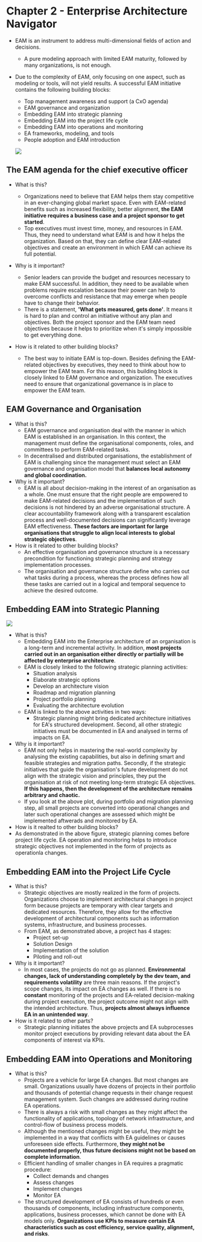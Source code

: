 # Chapter 2 - Enterprise Architecture Navigator

* EAM is an instrument to address multi-dimensional fields of action and decisions.
  * A pure modeling approach with limited EAM maturity, followed by many organizations, is not enough.
* Due to the complexity of EAM, only focusing on one aspect, such as modeling or tools, will not yield results. A successful EAM initiative contains the following building blocks:
  * Top management awareness and support (a CxO agenda)
  * EAM governance and organization
  * Embedding EAM into strategic planning
  * Embedding EAM into the project life cycle
  * Embedding EAM into operations and monitoring
  * EA frameworks, modeling, and tools
  * People adoption and EAM introduction

  ![](https://github.com/farbodtaymouri/Books-Papers/blob/main/Leadership/Strategic%20Enterprise%20Architecture%20Management/image/EAMBulidingblock.png)

## The EAM agenda for the chief executive officer
* What is this?
  * Organizations need to believe that EAM helps them stay competitive in an ever-changing global market space. Even with EAM-related benefits such as increased flexibility, better alignment, __the EAM initiative requires a business case and a project sponsor to get started__.
  * Top executives must invest time, money, and resources in EAM. Thus, they need to understand what EAM is and how it helps the organization. Based on that, they can define clear EAM-related objectives and create an environment in which EAM can achieve its full potential.
* Why is it important?
  * Senior leaders can provide the budget and resources necessary to make EAM successful. In addition, they need to be available when problems require escalation because their power can help to overcome conflicts and resistance that may emerge when people have to change their behavior.
  * There is a statement, __'What gets measured, gets done'__. It means it is hard to plan and control an initiative without any plan and objectives. Both the project sponsor and the EAM team need objectives because it helps to prioritize when it's simply impossible to get everything done.

* How is it related to other building blocks?
  * The best way to initiate EAM is top-down. Besides defining the EAM-related objectives by executives, they need to think about how to empower the EAM team. For this reason, this building block is closely linked to EAM governance and organization. The executives need to ensure that organizational governance is in place to empower the EAM team.

## EAM Governance and Organisation
* What is this?
  * EAM governance and organisation deal with the manner in which EAM is established in an organisation. In this context, the management must define the organisational components, roles, and committees to perform EAM-related tasks.
  * In decentralised and distributed organisations, the establishment of EAM is challenging since the management must select an EAM governance and organisation model that __balances local autonomy and global coordination.__
* Why is it important?
  * EAM is all about decision-making in the interest of an organisation as a whole. One must ensure that the right people are empowered to make EAM-related decisions and the implementation of such decisions is not hindered by an adverse organisational structure. A clear accountability framework along with a transparent escalation process and well-documented decisions can significantly leverage EAM effectiveness. __These factors are important for large organisations that struggle to align local interests to global strategic objectives__.
* How is it related to other building blocks?
  * An effective organisation and governance structure is a necessary precondition for functioning strategic planning and strategy implementation processes.
  * The organisation and governance structure define who carries out what tasks during a process, whereas the process defines how all these tasks are carried out in a logical and temporal sequence to achieve the desired outcome.

## Embedding EAM into Strategic Planning
![](https://github.com/farbodtaymouri/Books-Papers/blob/main/Leadership/Strategic%20Enterprise%20Architecture%20Management/image/EAMProcess.png)
* What is this?
  * Embedding EAM into the Enterprise architecture of an organisation is a long-term and incremental activity. In addition, __most projects carried out in an organisation either directly or partially will be affected by enterprise architecture__.
  * EAM is closely linked to the following strategic planning activities:
    * Situation analysis
    * Elaborate strategic options
    * Develop an architecture vision
    * Roadmap and migration planning
    * Project portfolio planning
    * Evaluating the architecture evolution
  * EAM is linked to the above activities in two ways:
    * Strategic planning might bring dedicated architecture initiatives for EA's structured development. Second, all other strategic initiatives must be documented in EA and analysed in terms of impacts on EA.
* Why is it important?
  * EAM not only helps in mastering the real-world complexity by analysing the existing capabilities, but also in defining smart and feasible strategies and migration paths. Secondly, if the strategic initiatives that guide the organisation's future development do not align with the strategic vision and principles, they put the organisation at risk of not meeting long-term strategic EA objectives. __If this happens, then the development of the architecture remains arbitrary and chaotic.__
  * If you look at the above plot, during portfolio and migration planning step, all small projects are converted into operational changes and later such operational changes are assessed which might be implemented aftwerads and monitored by EA.
* How is it realted to other building blocks?
 * As demonstrated in the above figure, strategic planning comes before project life cycle. EA operation and monitoring helps to introduce strategic objectives not implemented in the form of projects as operationla changes.

## Embedding EAM into the Project Life Cycle
* What is this?
  * Strategic objectives are mostly realized in the form of projects. Organizations choose to implement architectural changes in project form because projects are temporary with clear targets and dedicated resources. Therefore, they allow for the effective development of architectural components such as information systems, infrastructure, and business processes.
  * From EAM, as demonstrated above, a project has 4 stages:
    * Project set-up
    * Solution Design
    * Implementation of the solution
    * Piloting and roll-out 
* Why is it important?
  * In most cases, the projects do not go as planned. __Environmental changes, lack of understanding completely by the dev team, and requirements volatility__ are three main reasons. If the project's scope changes, its impact on EA changes as well. If there is no __constant__ monitoring of the projects and EA-related decision-making during project execution, the project outcome might not align with the intended architecture. Thus, __projects almost always influence EA in an unintended way__.
* How is it related to other parts?
  * Strategic planning initiates the above projects and EA subprocesses monitor project executions by providing relevant data about the EA components of interest via KPIs.

## Embedding EAM into Operations and Monitoring
* What is this?
  * Projects are a vehicle for large EA changes. But most changes are small. Organizations usually have dozens of projects in their portfolio and thousands of potential change requests in their change request management system. Such changes are addressed during routine EA operations.
  * There is always a risk with small changes as they might affect the functionality of applications, topology of network infrastructure, and control-flow of business process models.
  * Although the mentioned changes might be useful, they might be implemented in a way that conflicts with EA guidelines or causes unforeseen side effects. Furthermore, __they might not be documented properly, thus future decisions might not be based on complete information__.
  * Efficient handling of smaller changes in EA requires a pragmatic procedure:
    * Collect demands and changes
    * Assess changes
    * Implement changes
    * Monitor EA
  * The structured development of EA consists of hundreds or even thousands of components, including infrastructure components, applications, business processes, which cannot be done with EA models only. __Organizations use KPIs to measure certain EA characteristics such as cost efficiency, service quality, alignment, and risks__.

